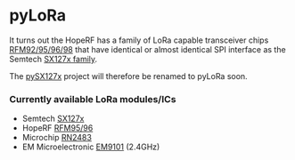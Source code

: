 # pyLoRa

It turns out the HopeRF has a family of LoRa capable transceiver chips [RFM92/95/96/98](http://www.hoperf.com/rf/lora/)
that have identical or almost identical SPI interface as the Semtech [SX127x family](http://www.hoperf.com/rf/lora/).

The [pySX127x](https://github.com/mayeranalytics/pySX127x) project will therefore be renamed to pyLoRa soon.


### Currently available LoRa modules/ICs
* Semtech [SX127x](http://www.semtech.com/wireless-rf/rf-transceivers/sx1276/)
* HopeRF [RFM95/96](http://www.hoperf.com/rf_transceiver/lora/)
* Microchip [RN2483](http://www.microchip.com/wwwproducts/Devices.aspx?product=RN2483)
* EM Microelectronic [EM9101](http://www.emmicroelectronic.com/products/wireless-rf/proprietary-protocols/em9101) (2.4GHz)

